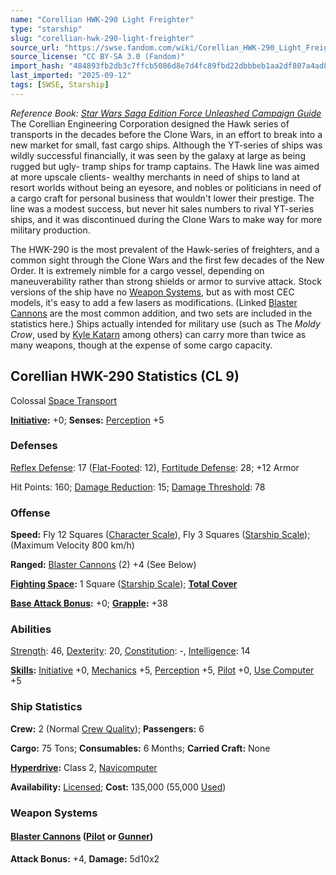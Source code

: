 ```yaml
---
name: "Corellian HWK-290 Light Freighter"
type: "starship"
slug: "corellian-hwk-290-light-freighter"
source_url: "https://swse.fandom.com/wiki/Corellian_HWK-290_Light_Freighter"
source_license: "CC BY-SA 3.0 (Fandom)"
import_hash: "484893fb2db3c7ffcb5086d8e7d4fc89fbd22dbbbeb1aa2df807a4ad8b1f8808"
last_imported: "2025-09-12"
tags: [SWSE, Starship]
---
```

*Reference Book: [Star Wars Saga Edition Force Unleashed Campaign Guide](https://swse.fandom.com/wiki/Star_Wars_Saga_Edition_Force_Unleashed_Campaign_Guide)*
The Corellian Engineering Corporation designed the Hawk series of transports in the decades before the Clone Wars, in an effort to break into a new market for small, fast cargo ships. Although the YT-series of ships was wildly successful financially, it was seen by the galaxy at large as being rugged but ugly- tramp ships for tramp captains. The Hawk line was aimed at more upscale clients- wealthy merchants in need of ships to land at resort worlds without being an eyesore, and nobles or politicians in need of a cargo craft for personal business that wouldn't lower their prestige. The line was a modest success, but never hit sales numbers to rival YT-series ships, and it was discontinued during the Clone Wars to make way for more military production.

The HWK-290 is the most prevalent of the Hawk-series of freighters, and a common sight through the Clone Wars and the first few decades of the New Order. It is extremely nimble for a cargo vessel, depending on maneuverability rather than strong shields or armor to survive attack. Stock versions of the ship have no [Weapon Systems](https://swse.fandom.com/wiki/Weapon_Systems), but as with most CEC models, it's easy to add a few lasers as modifications. (Linked [Blaster Cannons](https://swse.fandom.com/wiki/Blaster_Cannons) are the most common addition, and two sets are included in the statistics here.) Ships actually intended for military use (such as The *Moldy Crow*, used by [Kyle Katarn](https://swse.fandom.com/wiki/Kyle_Katarn) among others) can carry more than twice as many weapons, though at the expense of some cargo capacity.
## Corellian HWK-290 Statistics (CL 9)
Colossal [Space Transport](https://swse.fandom.com/wiki/Space_Transport)

**[Initiative](https://swse.fandom.com/wiki/Initiative):** +0; **Senses:** [Perception](https://swse.fandom.com/wiki/Perception) +5
### Defenses
[Reflex Defense](https://swse.fandom.com/wiki/Reflex_Defense_(Vehicles)): 17 ([Flat-Footed](https://swse.fandom.com/wiki/Flat-Footed): 12), [Fortitude Defense](https://swse.fandom.com/wiki/Fortitude_Defense_(Vehicles)): 28; +12 Armor

Hit Points: 160; [Damage Reduction](https://swse.fandom.com/wiki/Damage_Reduction): 15; [Damage Threshold](https://swse.fandom.com/wiki/Damage_Threshold_(Vehicles)): 78
### Offense
**Speed:** Fly 12 Squares ([Character Scale](https://swse.fandom.com/wiki/Character_Scale)), Fly 3 Squares ([Starship Scale](https://swse.fandom.com/wiki/Starship_Scale)); (Maximum Velocity 800 km/h)

**Ranged:** [Blaster Cannons](https://swse.fandom.com/wiki/Blaster_Cannons) (2) +4 (See Below)

**[Fighting Space](https://swse.fandom.com/wiki/Fighting_Space):** 1 Square ([Starship Scale](https://swse.fandom.com/wiki/Starship_Scale)); **[Total Cover](https://swse.fandom.com/wiki/Total_Cover)**

**[Base Attack Bonus](https://swse.fandom.com/wiki/Base_Attack_Bonus):** +0; **[Grapple](https://swse.fandom.com/wiki/Grapple):** +38
### Abilities
[Strength](https://swse.fandom.com/wiki/Strength): 46, [Dexterity](https://swse.fandom.com/wiki/Dexterity): 20, [Constitution](https://swse.fandom.com/wiki/Constitution): -, [Intelligence](https://swse.fandom.com/wiki/Intelligence): 14

**[Skills](https://swse.fandom.com/wiki/Skills):** [Initiative](https://swse.fandom.com/wiki/Initiative) +0, [Mechanics](https://swse.fandom.com/wiki/Mechanics) +5, [Perception](https://swse.fandom.com/wiki/Perception) +5, [Pilot](https://swse.fandom.com/wiki/Pilot) +0, [Use Computer](https://swse.fandom.com/wiki/Use_Computer) +5
### Ship Statistics
**Crew:** 2 (Normal [Crew Quality](https://swse.fandom.com/wiki/Crew_Quality)); **Passengers:** 6

**Cargo:** 75 Tons; **Consumables:** 6 Months; **Carried Craft:** None

**[Hyperdrive](https://swse.fandom.com/wiki/Hyperdrive):** Class 2, [Navicomputer](https://swse.fandom.com/wiki/Navicomputer)

**Availability:** [Licensed](https://swse.fandom.com/wiki/Licensed); **Cost:** 135,000 (55,000 [Used](https://swse.fandom.com/wiki/Used))
### Weapon Systems
#### **[Blaster Cannons](https://swse.fandom.com/wiki/Blaster_Cannons) ([Pilot](https://swse.fandom.com/wiki/Pilot_(Vehicle_Combat)) or [Gunner](https://swse.fandom.com/wiki/Gunner))**
**Attack Bonus:** +4, **Damage:** 5d10x2